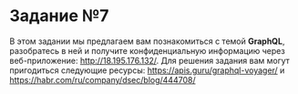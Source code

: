 # Задание №7
В этом задании мы предлагаем вам познакомиться с темой **GraphQL**, разобратесь в ней и получите конфиденциальную информацию через веб-приложение: <http://18.195.176.132/>. 
Для решения задания вам могут пригодиться следующие ресурсы:
<https://apis.guru/graphql-voyager/> и <https://habr.com/ru/company/dsec/blog/444708/>